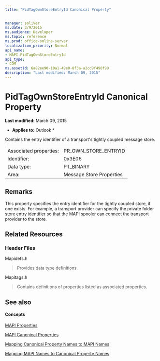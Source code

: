 ```yaml
---
title: "PidTagOwnStoreEntryId Canonical Property"
 
 
manager: soliver
ms.date: 3/9/2015
ms.audience: Developer
ms.topic: reference
ms.prod: office-online-server
localization_priority: Normal
api_name:
- MAPI.PidTagOwnStoreEntryId
api_type:
- COM
ms.assetid: 6a82ee90-10a1-49e0-8f3a-a2cd9f490f99
description: "Last modified: March 09, 2015"
---
```


# PidTagOwnStoreEntryId Canonical Property

 **Last modified:** March 09, 2015 
  
 * **Applies to:** Outlook * 
  
Contains the entry identifier of a transport's tightly coupled message store.
  
|||
|:-----|:-----|
|Associated properties:  <br/> |PR_OWN_STORE_ENTRYID  <br/> |
|Identifier:  <br/> |0x3E06  <br/> |
|Data type:  <br/> |PT_BINARY  <br/> |
|Area:  <br/> |Message Store Properties  <br/> |
   
## Remarks

This property specifies the entry identifier for the tightly coupled store, if one exists. For example, a transport provider can specify the private folder store entry identifier so that the MAPI spooler can connect the transport provider to the store.
  
## Related Resources

### Header Files

Mapidefs.h
  
> Provides data type definitions.
    
Mapitags.h
  
> Contains definitions of properties listed as associated properties.
    
## See also

#### Concepts

[MAPI Properties](mapi-properties.md)
  
[MAPI Canonical Properties](mapi-canonical-properties.md)
  
[Mapping Canonical Property Names to MAPI Names](mapping-canonical-property-names-to-mapi-names.md)
  
[Mapping MAPI Names to Canonical Property Names](mapping-mapi-names-to-canonical-property-names.md)

